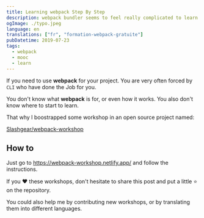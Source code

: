 ```yaml
---
title: Learning webpack Step By Step
description: webpack bundler seems to feel really complicated to learn but it tend to be much more simpler now. I made up some workshops in order to learn concepts.
ogImage: ./typo.jpeg
language: en
translations: ["fr", "formation-webpack-gratuite"]
pubDatetime: 2019-07-23
tags:
  - webpack
  - mooc
  - learn
---
```


If you need to use **webpack** for your project. You are very often forced by `CLI` who have done the Job for you.

You don't know what **webpack** is for, or even how it works. You also don't know where to start to learn.

That why I boostrapped some workshop in an open source project named:

[Slashgear/webpack-workshop](https://github.com/Slashgear/webpack-workshop)

## How to

Just go to https://webpack-workshop.netlify.app/ and follow the instructions.

If you ❤️ these workshops, don't hesitate to share this post and put a little ⭐️ on the repository.

You could also help me by contributing new workshops, or by translating them into different languages.
